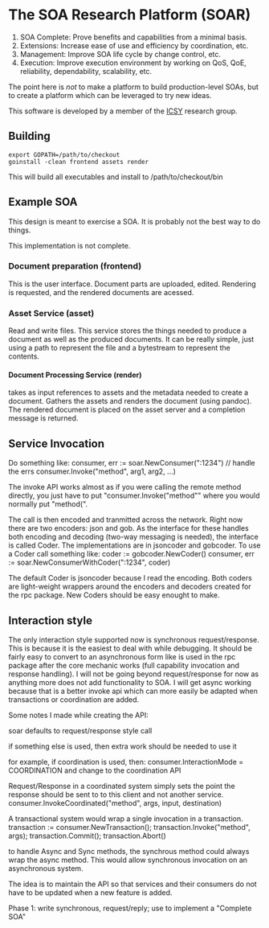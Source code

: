 # The SOA Research Platform (SOAR)

1. SOA Complete: Prove benefits and capabilities from a minimal basis.
2. Extensions: Increase ease of use and efficiency by coordination, etc.
3. Management: Improve SOA life cycle by change control, etc.
4. Execution: Improve execution environment by working on QoS, QoE, reliability, dependability, scalability, etc.

The point here is *not* to make a platform to build production-level SOAs, but to create a platform which can be leveraged to try new ideas.

This software is developed by a member of the [ICSY](http://www.icsy.de) research group.

## Building
    export GOPATH=/path/to/checkout
    goinstall -clean frontend assets render

This will build all executables and install to /path/to/checkout/bin

## Example SOA

This design is meant to exercise a SOA. It is probably not the best way to do things.

This implementation is not complete.

### Document preparation (frontend)
This is the user interface. Document parts are uploaded, edited. Rendering is requested, and the rendered documents are acessed.

### Asset Service (asset)
Read and write files. This service stores the things needed to produce a document as well as the produced documents. It can be really simple, just using a path to represent the file and a bytestream to represent the contents.

#### Document Processing Service (render)
takes as input references to assets and the metadata needed to create a document. Gathers the assets and renders the document (using pandoc). The rendered document is placed on the asset server and a completion message is returned.

## Service Invocation

Do something like:
    consumer, err := soar.NewConsumer(":1234")
    // handle the errs
    consumer.Invoke("method", arg1, arg2, ...)

The invoke API works almost as if you were calling the remote method directly, you just have to put "consumer.Invoke("method"" where you would normally put "method(".

The call is then encoded and tranmitted across the network. Right now there are two encoders: json and gob. As the interface for these handles both encoding and decoding (two-way messaging is needed), the interface is called Coder. The implementations are in jsoncoder and gobcoder. To use a Coder call something like:
	coder := gobcoder.NewCoder()
    consumer, err := soar.NewConsumerWithCoder(":1234", coder)

The default Coder is jsoncoder because I read the encoding. Both coders are light-weight wrappers around the encoders and decoders created for the rpc package. New Coders should be easy enought to make.

## Interaction style

The only interaction style supported now is synchronous request/response. This is because it is the easiest to deal with while debugging. It should be fairly easy to convert to an asynchronous form like is used in the rpc package after the core mechanic works (full capability invocation and response handling). I will not be going beyond request/response for now as anything more does not add functionality to SOA. I will get async working because that is a better invoke api which can more easily be adapted when transactions or coordination are added.

Some notes I made while creating the API:

soar defaults to request/response style call

if something else is used, then extra work should be needed to use it

for example, if coordination is used, then: consumer.InteractionMode = COORDINATION and change to the coordination API

Request/Response in a coordinated system simply sets the point the response should be sent to to this client and not another service. consumer.InvokeCoordinated("method", args, input, destination)

A transactional system would wrap a single invocation in a transaction. transaction := consumer.NewTransaction(); transaction.Invoke("method", args); transaction.Commit(); transaction.Abort()

to handle Async and Sync methods, the synchrous method could always wrap the async method. This would allow synchronous invocation on an asynchronous system.

The idea is to maintain the API so that services and their consumers do not have to be updated when a new feature is added.

Phase 1: write synchronous, request/reply; use to implement a "Complete SOA"